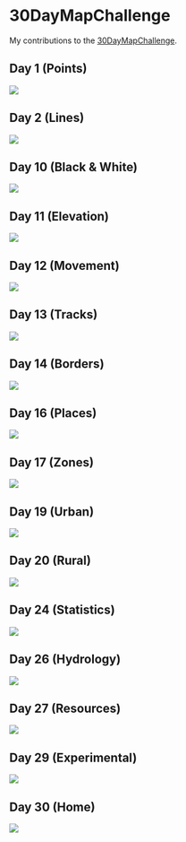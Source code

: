 # 30DayMapChallenge

My contributions to the [30DayMapChallenge](https://twitter.com/hashtag/30daymapchallenge?lang=en).

## Day 1 (Points)

![](graphs/day01.png)

## Day 2 (Lines)

![](graphs/day02.png)

## Day 10 (Black & White)

![](graphs/day10.png)

## Day 11 (Elevation)

![](graphs/day11.png)

## Day 12 (Movement)

![](graphs/day12.png)

## Day 13 (Tracks)

![](graphs/day13.png)

## Day 14 (Borders)

![](graphs/day14.png)

## Day 16 (Places)

![](graphs/day16.png)

## Day 17 (Zones)

![](graphs/day17.png)

## Day 19 (Urban)

![](graphs/day19.png)

## Day 20 (Rural)

![](graphs/day20.png)

## Day 24 (Statistics)

![](graphs/day24.png)

## Day 26 (Hydrology)

![](graphs/day26.png)

## Day 27 (Resources)

![](graphs/day27.png)

## Day 29 (Experimental)

![](graphs/day29.png)

## Day 30 (Home)

![](graphs/day30.png)

